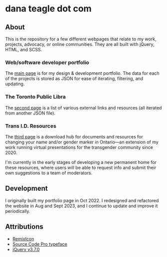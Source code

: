# dana teagle dot com

## About
This is the repository for a few different webpages that relate to my work, projects, advocacy, or online communities. They are all built with jQuery, HTML, and SCSS.

### Web/software developer portfolio
The [main page](https://danateagle.com/) is for my design & development portfolio. The data for each of the projects is stored as JSON for ease of iterating, filtering, and updating.

### The Toronto Public Libra
The [second page](https://danateagle.com/share) is a list of various external links and resources (all iterated from another JSON file).

### Trans I.D. Resources
The [third page](https://danateagle.com/trans-id-resources) is a download hub for documents and resources for changing your name and/or gender marker in Ontario—an extension of my work running virtual presentations for the transgender community since 2020.

I'm currently in the early stages of developing a new permanent home for these resources, where users will be able to request info and submit their own suggestions to a team of moderators.

## Development
I originally built my portfolio page in Oct 2022. I redesigned and refactored the website in Aug and Sept 2023, and I continue to update and improve it periodically.

## Attributions
- [RemixIcon](https://remixicon.com/)
- [Source Code Pro typeface](https://fonts.google.com/specimen/Source+Code+Pro)
- [jQuery v3.7.0](https://jquery.com/)